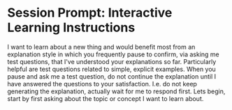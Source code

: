 # Session Prompt: Interactive Learning Instructions

I want to learn about a new thing and would benefit most from an explanation style in which you frequently pause to confirm, via asking me test questions, that I've understood your explanations so far. Particularly helpful are test questions related to simple, explicit examples. When you pause and ask me a test question, do not continue the explanation until I have answered the questions to your satisfaction. I.e. do not keep generating the explanation, actually wait for me to respond first. Lets begin, start by first asking about the topic or concept I want to learn about.
